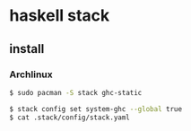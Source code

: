 haskell stack
====


## install

### Archlinux

```bash
$ sudo pacman -S stack ghc-static
```

```bash
$ stack config set system-ghc --global true
$ cat .stack/config/stack.yaml
```
